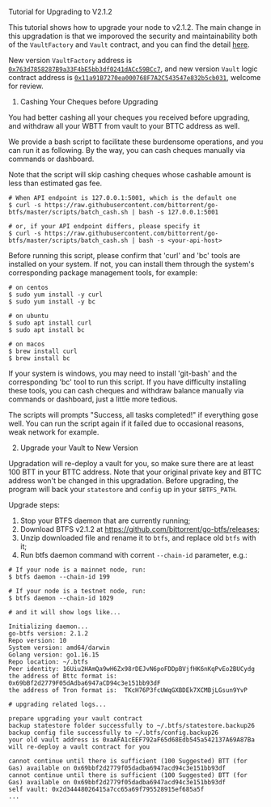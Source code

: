 Tutorial for Upgrading to V2.1.2

This tutorial shows how to upgrade your node to v2.1.2. The main change in this upgradation is that we imporoved the security and maintainability both of the `VaultFactory` and `Vault` contract, and you can find the detail [here](https://github.com/bittorrent/btfs-vault/pull/8).

New version `VaultFactory` address is [`0x763d7858287B9a33F4bE5bb3df0241dACc59BCc7`](https://bttcscan.com/address/0x763d7858287B9a33F4bE5bb3df0241dACc59BCc7), and new version `Vault` logic contract address is [`0x11a91B7270ea000768F7A2C543547e832b5cb031`](https://bttcscan.com/address/0x11a91b7270ea000768f7a2c543547e832b5cb031), welcome for review.

1. Cashing Your Cheques before Upgrading

You had better cashing all your cheques you received before upgrading, and withdraw all your WBTT from vault to your BTTC address as well.

We provide a bash script to facilitate these burdensome operations, and you can run it as following. By the way, you can cash cheques manually via commands or dashboard. 

Note that the script will skip cashing cheques whose cashable amount is less than estimated gas fee.



```shell
# When API endpoint is 127.0.0.1:5001, which is the default one
$ curl -s https://raw.githubusercontent.com/bittorrent/go-btfs/master/scripts/batch_cash.sh | bash -s 127.0.0.1:5001

# or, if your API endpoint differs, please specify it
$ curl -s https://raw.githubusercontent.com/bittorrent/go-btfs/master/scripts/batch_cash.sh | bash -s <your-api-host>
```

Before running this script, please confirm that 'curl' and 'bc' tools are installed on your system. 
If not, you can install them through the system's corresponding package management tools, for example:

```shell
# on centos
$ sudo yum install -y curl
$ sudo yum install -y bc

# on ubuntu
$ sudo apt install curl
$ sudo apt install bc

# on macos
$ brew install curl
$ brew install bc
```

If your system is windows, you may need to install 'git-bash' and the corresponding 'bc' tool to run this script. 
If you have difficulty installing these tools, you can cash cheques and withdraw balance manually via commands or dashboard, just a little more tedious.

The scripts will prompts "Success, all tasks completed!" if everything gose well.
You can run the script again if it failed due to occasional reasons, weak network for example.

2. Upgrade your Vault to New Version

Upgradation will re-deploy a vault for you, so make sure there are at least 100 BTT in your BTTC address. Note that your original private key and BTTC address won't be changed in this upgradation. Before upgrading, the program will back your `statestore` and `config` up in your `$BTFS_PATH`.

Upgrade steps:

1. Stop your BTFS daemon that are currently running;
2. Download BTFS v2.1.2 at https://github.com/bittorrent/go-btfs/releases;
3. Unzip downloaded file and rename it to `btfs`, and replace old `btfs` with it;
4. Run btfs daemon command with corrent `--chain-id` parameter, e.g.:

```shell
# If your node is a mainnet node, run:
$ btfs daemon --chain-id 199

# If your node is a testnet node, run:
$ btfs daemon --chain-id 1029

# and it will show logs like...

Initializing daemon...
go-btfs version: 2.1.2
Repo version: 10
System version: amd64/darwin
Golang version: go1.16.15
Repo location: ~/.btfs
Peer identity: 16Uiu2HAmQa9wH6Zx98rDEJvN6poFDDpBVjfHK6nKqPvEo2BUCydg
the address of Bttc format is:  0x69bBf2d2779F05dAdba6947aCD94c3e151bb93dF
the address of Tron format is:  TKcH76P3fcUWqGXBDEk7XCMBjLGsun9YvP

# upgrading related logs...

prepare upgrading your vault contract
backup statestore folder successfully to ~/.btfs/statestore.backup26
backup config file successfully to ~/.btfs/config.backup26
your old vault address is 0xaAFA1cEEF792aF65d68Edb545a542137A69A87Ba
will re-deploy a vault contract for you

cannot continue until there is sufficient (100 Suggested) BTT (for Gas) available on 0x69bbf2d2779f05dadba6947acd94c3e151bb93df 
cannot continue until there is sufficient (100 Suggested) BTT (for Gas) available on 0x69bbf2d2779f05dadba6947acd94c3e151bb93df 
self vault: 0x2d34448026415a7cc65a69f795528915ef685a5f
...
```
